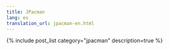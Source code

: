 ```yaml
---
title: JPacman
lang: es
translation_url: jpacman-en.html
---
```


{% include post_list category="jpacman" description=true %}
